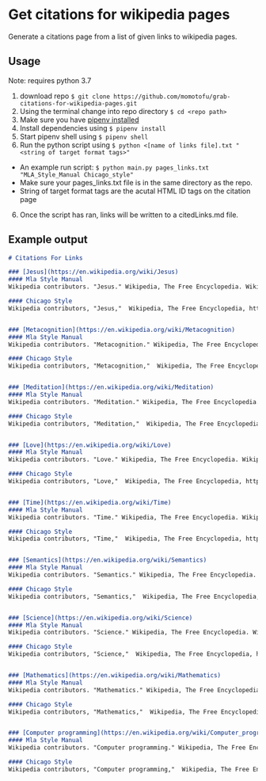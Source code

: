 # Get citations for wikipedia pages
Generate a citations page from a list of given links to wikipedia pages.

## Usage
Note: requires python 3.7
1. download repo `$ git clone https://github.com/momotofu/grab-citations-for-wikipedia-pages.git`
2. Using the terminal change into repo directory `$ cd <repo path>`
3. Make sure you have [pipenv installed](https://pipenv.readthedocs.io/en/latest/)
4. Install dependencies using `$ pipenv install`
5. Start pipenv shell using `$ pipenv shell`
5. Run the python script using `$ python <[name of links file].txt "<string of target format tags>"`
* An example run script: `$ python main.py pages_links.txt "MLA_Style_Manual Chicago_style"`
* Make sure your pages_links.txt file is in the same directory as the
  repo.
* String of target format tags are the acutal HTML ID tags on the citation
  page
6. Once the script has ran, links will be written to a citedLinks.md
   file.

## Example output
```markdown
# Citations For Links

### [Jesus](https://en.wikipedia.org/wiki/Jesus)
#### Mla Style Manual
Wikipedia contributors. "Jesus." Wikipedia, The Free Encyclopedia. Wikipedia, The Free Encyclopedia, 12 Nov. 2018. Web. 20 Nov. 2018.

#### Chicago Style
Wikipedia contributors, "Jesus,"  Wikipedia, The Free Encyclopedia, https://en.wikipedia.org/w/index.php?title=Jesus&oldid=868480365 (accessed November 20, 2018).


### [Metacognition](https://en.wikipedia.org/wiki/Metacognition)
#### Mla Style Manual
Wikipedia contributors. "Metacognition." Wikipedia, The Free Encyclopedia. Wikipedia, The Free Encyclopedia, 7 Nov. 2018. Web. 20 Nov. 2018.

#### Chicago Style
Wikipedia contributors, "Metacognition,"  Wikipedia, The Free Encyclopedia, https://en.wikipedia.org/w/index.php?title=Metacognition&oldid=867685268 (accessed November 20, 2018).


### [Meditation](https://en.wikipedia.org/wiki/Meditation)
#### Mla Style Manual
Wikipedia contributors. "Meditation." Wikipedia, The Free Encyclopedia. Wikipedia, The Free Encyclopedia, 19 Nov. 2018. Web. 20 Nov. 2018.

#### Chicago Style
Wikipedia contributors, "Meditation,"  Wikipedia, The Free Encyclopedia, https://en.wikipedia.org/w/index.php?title=Meditation&oldid=869525893 (accessed November 20, 2018).


### [Love](https://en.wikipedia.org/wiki/Love)
#### Mla Style Manual
Wikipedia contributors. "Love." Wikipedia, The Free Encyclopedia. Wikipedia, The Free Encyclopedia, 4 Nov. 2018. Web. 20 Nov. 2018.

#### Chicago Style
Wikipedia contributors, "Love,"  Wikipedia, The Free Encyclopedia, https://en.wikipedia.org/w/index.php?title=Love&oldid=867218604 (accessed November 20, 2018).


### [Time](https://en.wikipedia.org/wiki/Time)
#### Mla Style Manual
Wikipedia contributors. "Time." Wikipedia, The Free Encyclopedia. Wikipedia, The Free Encyclopedia, 19 Nov. 2018. Web. 20 Nov. 2018.

#### Chicago Style
Wikipedia contributors, "Time,"  Wikipedia, The Free Encyclopedia, https://en.wikipedia.org/w/index.php?title=Time&oldid=869529675 (accessed November 20, 2018).


### [Semantics](https://en.wikipedia.org/wiki/Semantics)
#### Mla Style Manual
Wikipedia contributors. "Semantics." Wikipedia, The Free Encyclopedia. Wikipedia, The Free Encyclopedia, 6 Nov. 2018. Web. 20 Nov. 2018.

#### Chicago Style
Wikipedia contributors, "Semantics,"  Wikipedia, The Free Encyclopedia, https://en.wikipedia.org/w/index.php?title=Semantics&oldid=867600764 (accessed November 20, 2018).


### [Science](https://en.wikipedia.org/wiki/Science)
#### Mla Style Manual
Wikipedia contributors. "Science." Wikipedia, The Free Encyclopedia. Wikipedia, The Free Encyclopedia, 9 Nov. 2018. Web. 20 Nov. 2018.

#### Chicago Style
Wikipedia contributors, "Science,"  Wikipedia, The Free Encyclopedia, https://en.wikipedia.org/w/index.php?title=Science&oldid=868046874 (accessed November 20, 2018).


### [Mathematics](https://en.wikipedia.org/wiki/Mathematics)
#### Mla Style Manual
Wikipedia contributors. "Mathematics." Wikipedia, The Free Encyclopedia. Wikipedia, The Free Encyclopedia, 13 Nov. 2018. Web. 20 Nov. 2018.

#### Chicago Style
Wikipedia contributors, "Mathematics,"  Wikipedia, The Free Encyclopedia, https://en.wikipedia.org/w/index.php?title=Mathematics&oldid=868648850 (accessed November 20, 2018).


### [Computer programming](https://en.wikipedia.org/wiki/Computer_programming)
#### Mla Style Manual
Wikipedia contributors. "Computer programming." Wikipedia, The Free Encyclopedia. Wikipedia, The Free Encyclopedia, 16 Nov. 2018. Web. 20 Nov. 2018.

#### Chicago Style
Wikipedia contributors, "Computer programming,"  Wikipedia, The Free Encyclopedia, https://en.wikipedia.org/w/index.php?title=Computer_programming&oldid=869069376 (accessed November 20, 2018).
```
